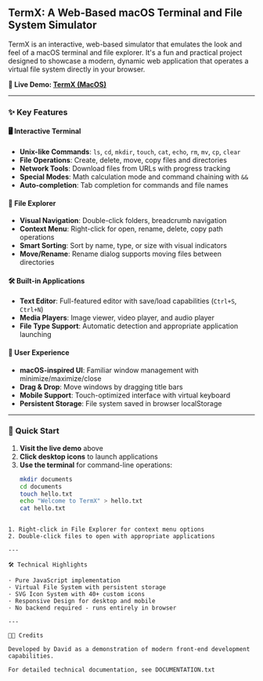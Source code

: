 ## TermX: A Web-Based macOS Terminal and File System Simulator

TermX is an interactive, web-based simulator that emulates the look and feel of a macOS terminal and file explorer. It's a fun and practical project designed to showcase a modern, dynamic web application that operates a virtual file system directly in your browser.

**🚀 Live Demo: [TermX (MacOS)](https://davidhaba.github.io/TermX/)**

---

### ✨ Key Features

#### 🖥️ Interactive Terminal
- **Unix-like Commands**: `ls`, `cd`, `mkdir`, `touch`, `cat`, `echo`, `rm`, `mv`, `cp`, `clear`
- **File Operations**: Create, delete, move, copy files and directories
- **Network Tools**: Download files from URLs with progress tracking
- **Special Modes**: Math calculation mode and command chaining with `&&`
- **Auto-completion**: Tab completion for commands and file names

#### 📁 File Explorer
- **Visual Navigation**: Double-click folders, breadcrumb navigation
- **Context Menu**: Right-click for open, rename, delete, copy path operations
- **Smart Sorting**: Sort by name, type, or size with visual indicators
- **Move/Rename**: Rename dialog supports moving files between directories

#### 🛠️ Built-in Applications
- **Text Editor**: Full-featured editor with save/load capabilities (`Ctrl+S`, `Ctrl+N`)
- **Media Players**: Image viewer, video player, and audio player
- **File Type Support**: Automatic detection and appropriate application launching

#### 🎨 User Experience
- **macOS-inspired UI**: Familiar window management with minimize/maximize/close
- **Drag & Drop**: Move windows by dragging title bars
- **Mobile Support**: Touch-optimized interface with virtual keyboard
- **Persistent Storage**: File system saved in browser localStorage

---

### 🚀 Quick Start

1. **Visit the live demo** above
2. **Click desktop icons** to launch applications
3. **Use the terminal** for command-line operations:
   ```bash
   mkdir documents
   cd documents
   touch hello.txt
   echo "Welcome to TermX" > hello.txt
   cat hello.txt
```

1. Right-click in File Explorer for context menu options
2. Double-click files to open with appropriate applications

---

🛠️ Technical Highlights

· Pure JavaScript implementation
· Virtual File System with persistent storage
· SVG Icon System with 40+ custom icons
· Responsive Design for desktop and mobile
· No backend required - runs entirely in browser

---

👨‍💻 Credits

Developed by David as a demonstration of modern front-end development capabilities.

For detailed technical documentation, see DOCUMENTATION.txt

